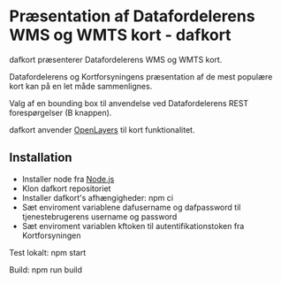 # Præsentation af Datafordelerens WMS og WMTS kort - dafkort

dafkort præsenterer Datafordelerens WMS og WMTS kort.

Datafordelerens og Kortforsyningens præsentation af de mest populære kort kan på en let måde sammenlignes.

Valg af en bounding box til anvendelse ved Datafordelerens REST forespørgelser (B knappen). 

dafkort anvender [OpenLayers](https://openlayers.org/) til kort funktionalitet.

## Installation

* Installer node fra [Node.js](https://nodejs.org/en/)
* Klon dafkort repositoriet
* Installer dafkort's afhængigheder: npm ci
* Sæt enviroment variablene dafusername og dafpassword til tjenestebrugerens username og password
* Sæt enviroment variablen kftoken til autentifikationstoken fra Kortforsyningen

Test lokalt: npm start

Build: npm run build

